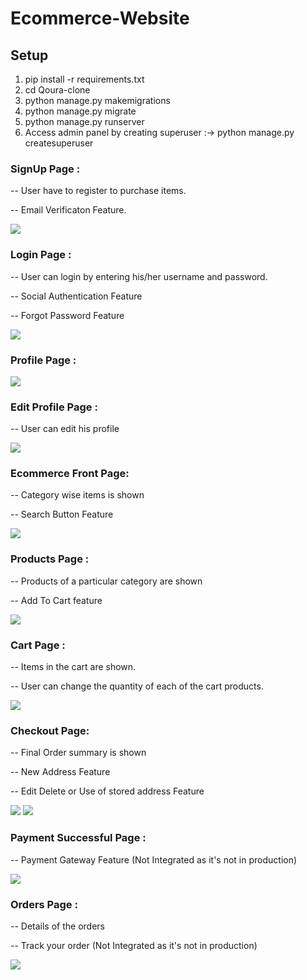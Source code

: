 # Ecommerce-Website

## Setup
1. pip install -r requirements.txt
2. cd Qoura-clone
3. python manage.py makemigrations
4. python manage.py migrate
5. python manage.py runserver
6. Access admin panel by creating superuser :->  python manage.py createsuperuser

### SignUp Page :
<p>-- User have to register to purchase items.</p>
<p>-- Email Verificaton Feature.</p>
<img src="/image_readme/register.png">

### Login Page :
<p>-- User can login by entering his/her username and password.</p>
<p>-- Social Authentication Feature</p>
<p>-- Forgot Password Feature </p>
<img src="/image_readme/login.png">

### Profile Page :
<img src="/image_readme/profile.png">

### Edit Profile Page :
<p>-- User can edit his profile</p>
<img src="/image_readme/edit profile.png">

### Ecommerce Front Page:
<p>-- Category wise items is shown</p>
<p>-- Search Button Feature</p>
<img src="/image_readme/store.png">

### Products Page :
<p>-- Products of a particular category are shown</p>
<p>-- Add To Cart feature</p>
<img src="/image_readme/items.png">

### Cart Page :
<p>-- Items in the cart are shown.</p>
<p>-- User can change the quantity of each of the cart products.</p>
<img src="/image_readme/cart.png">

### Checkout Page:
<p>-- Final Order summary is shown</p>
<p>-- New Address Feature</p>
<p>-- Edit Delete or Use of stored address Feature</p>
<img src="/image_readme/checkout.png">
<img src="/image_readme/address.png">

### Payment Successful Page :
<p>-- Payment Gateway Feature (Not Integrated as it's not in production)</p>
<img src="/image_readme/payment.png">

### Orders Page :
<p>-- Details of the orders</p>
<p>-- Track your order (Not Integrated as it's not in production)</p>
<img src="/image_readme/orders.png">
